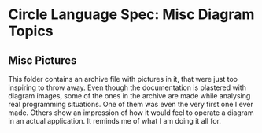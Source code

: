 ﻿Circle Language Spec: Misc Diagram Topics
=========================================

Misc Pictures
-------------

This folder contains an archive file with pictures in it, that were just too inspiring to throw away. Even though the documentation is plastered with diagram images, some of the ones in the archive are made while analysing real programming situations. One of them was even the very first one I ever made. Others show an impression of how it would feel to operate a diagram in an actual application. It reminds me of what I am doing it all for.
